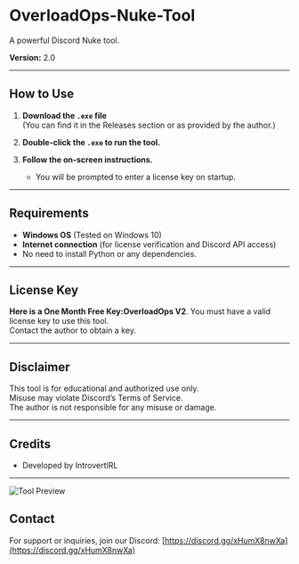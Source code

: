 # OverloadOps-Nuke-Tool
A powerful Discord Nuke tool.

**Version:** 2.0

---

## How to Use

1. **Download the `.exe` file**  
   (You can find it in the Releases section or as provided by the author.)

2. **Double-click the `.exe` to run the tool.**

3. **Follow the on-screen instructions.**  
   - You will be prompted to enter a license key on startup.

---

## Requirements

- **Windows OS** (Tested on Windows 10)
- **Internet connection** (for license verification and Discord API access)
- No need to install Python or any dependencies.

---

## License Key
**Here is a One Month Free Key:OverloadOps V2**.
You must have a valid license key to use this tool.  
Contact the author to obtain a key.

---

## Disclaimer

This tool is for educational and authorized use only.  
Misuse may violate Discord’s Terms of Service.  
The author is not responsible for any misuse or damage.

---

## Credits

- Developed by IntrovertIRL

---

![Tool Preview](https://cdn.discordapp.com/attachments/1269290182541312132/1392759011480178708/image.png?ex=6870b368&is=686f61e8&hm=36c6b680dd7d309289433be8a41dee45f9a997c8423d0d2c74bd89f90a006924&)

## Contact

For support or inquiries, join our Discord: [https://discord.gg/xHumX8nwXa](https://discord.gg/xHumX8nwXa) 
